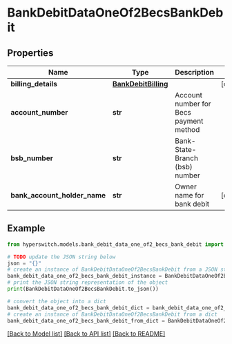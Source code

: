 # BankDebitDataOneOf2BecsBankDebit


## Properties

Name | Type | Description | Notes
------------ | ------------- | ------------- | -------------
**billing_details** | [**BankDebitBilling**](BankDebitBilling.md) |  | [optional] 
**account_number** | **str** | Account number for Becs payment method | 
**bsb_number** | **str** | Bank-State-Branch (bsb) number | 
**bank_account_holder_name** | **str** | Owner name for bank debit | [optional] 

## Example

```python
from hyperswitch.models.bank_debit_data_one_of2_becs_bank_debit import BankDebitDataOneOf2BecsBankDebit

# TODO update the JSON string below
json = "{}"
# create an instance of BankDebitDataOneOf2BecsBankDebit from a JSON string
bank_debit_data_one_of2_becs_bank_debit_instance = BankDebitDataOneOf2BecsBankDebit.from_json(json)
# print the JSON string representation of the object
print(BankDebitDataOneOf2BecsBankDebit.to_json())

# convert the object into a dict
bank_debit_data_one_of2_becs_bank_debit_dict = bank_debit_data_one_of2_becs_bank_debit_instance.to_dict()
# create an instance of BankDebitDataOneOf2BecsBankDebit from a dict
bank_debit_data_one_of2_becs_bank_debit_from_dict = BankDebitDataOneOf2BecsBankDebit.from_dict(bank_debit_data_one_of2_becs_bank_debit_dict)
```
[[Back to Model list]](../README.md#documentation-for-models) [[Back to API list]](../README.md#documentation-for-api-endpoints) [[Back to README]](../README.md)


